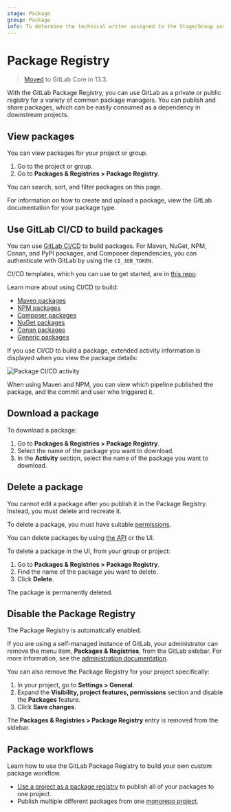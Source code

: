 ```yaml
---
stage: Package
group: Package
info: To determine the technical writer assigned to the Stage/Group associated with this page, see https://about.gitlab.com/handbook/engineering/ux/technical-writing/#designated-technical-writers
---
```


# Package Registry

> [Moved](https://gitlab.com/gitlab-org/gitlab/-/issues/221259) to GitLab Core in 13.3.

With the GitLab Package Registry, you can use GitLab as a private or public registry
for a variety of common package managers. You can publish and share
packages, which can be easily consumed as a dependency in downstream projects.

## View packages

You can view packages for your project or group.

1. Go to the project or group.
1. Go to **Packages & Registries > Package Registry**.

You can search, sort, and filter packages on this page.

For information on how to create and upload a package, view the GitLab documentation for your package type.

## Use GitLab CI/CD to build packages

You can use [GitLab CI/CD](../../../ci/README.md) to build packages.
For Maven, NuGet, NPM, Conan, and PyPI packages, and Composer dependencies, you can
authenticate with GitLab by using the `CI_JOB_TOKEN`.

CI/CD templates, which you can use to get started, are in [this repo](https://gitlab.com/gitlab-org/gitlab/-/tree/master/lib/gitlab/ci/templates).

Learn more about using CI/CD to build:

- [Maven packages](../maven_repository/index.md#create-maven-packages-with-gitlab-cicd)
- [NPM packages](../npm_registry/index.md#publish-an-npm-package-by-using-cicd)
- [Composer packages](../composer_repository/index.md#publish-a-composer-package-by-using-cicd)
- [NuGet packages](../nuget_repository/index.md#publish-a-nuget-package-by-using-cicd)
- [Conan packages](../conan_repository/index.md#publish-a-conan-package-by-using-cicd)
- [Generic packages](../generic_packages/index.md#publish-a-generic-package-by-using-cicd)

If you use CI/CD to build a package, extended activity information is displayed
when you view the package details:

![Package CI/CD activity](img/package_activity_v12_10.png)

When using Maven and NPM, you can view which pipeline published the package, and
the commit and user who triggered it.

## Download a package

To download a package:

1. Go to **Packages & Registries > Package Registry**.
1. Select the name of the package you want to download.
1. In the **Activity** section, select the name of the package you want to download.

## Delete a package

You cannot edit a package after you publish it in the Package Registry. Instead, you
must delete and recreate it.

To delete a package, you must have suitable [permissions](../../permissions.md).

You can delete packages by using [the API](../../../api/packages.md#delete-a-project-package) or the UI.

To delete a package in the UI, from your group or project:

1. Go to **Packages & Registries > Package Registry**.
1. Find the name of the package you want to delete.
1. Click **Delete**.

The package is permanently deleted.

## Disable the Package Registry

The Package Registry is automatically enabled.

If you are using a self-managed instance of GitLab, your administrator can remove
the menu item, **Packages & Registries**, from the GitLab sidebar. For more information,
see the [administration documentation](../../../administration/packages/index.md).

You can also remove the Package Registry for your project specifically:

1. In your project, go to **Settings > General**.
1. Expand the **Visibility, project features, permissions** section and disable the
   **Packages** feature.
1. Click **Save changes**.

The **Packages & Registries > Package Registry** entry is removed from the sidebar.

## Package workflows

Learn how to use the GitLab Package Registry to build your own custom package workflow.

- [Use a project as a package registry](../workflows/project_registry.md) to publish all of your packages to one project.
- Publish multiple different packages from one [monorepo project](../workflows/monorepo.md).
